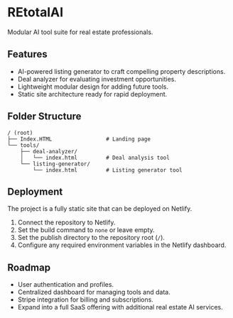# REtotalAI

Modular AI tool suite for real estate professionals.

## Features
- AI-powered listing generator to craft compelling property descriptions.
- Deal analyzer for evaluating investment opportunities.
- Lightweight modular design for adding future tools.
- Static site architecture ready for rapid deployment.

## Folder Structure
```
/ (root)
├── Index.HTML                 # Landing page
└── tools/
    ├── deal-analyzer/
    │   └── index.html         # Deal analysis tool
    └── listing-generator/
        └── index.html         # Listing generator tool
```

## Deployment
The project is a fully static site that can be deployed on Netlify.
1. Connect the repository to Netlify.
2. Set the build command to `none` or leave empty.
3. Set the publish directory to the repository root (`/`).
4. Configure any required environment variables in the Netlify dashboard.

## Roadmap
- User authentication and profiles.
- Centralized dashboard for managing tools and data.
- Stripe integration for billing and subscriptions.
- Expand into a full SaaS offering with additional real estate AI services.

